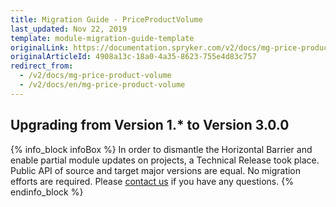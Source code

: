 ```yaml
---
title: Migration Guide - PriceProductVolume
last_updated: Nov 22, 2019
template: module-migration-guide-template
originalLink: https://documentation.spryker.com/v2/docs/mg-price-product-volume
originalArticleId: 4908a13c-18a0-4a35-8623-755e4d83c757
redirect_from:
  - /v2/docs/mg-price-product-volume
  - /v2/docs/en/mg-price-product-volume
---
```


## Upgrading from Version 1.* to Version 3.0.0

{% info_block infoBox %}
In order to dismantle the Horizontal Barrier and enable partial module updates on projects, a Technical Release took place. Public API of source and target major versions are equal. No migration efforts are required. Please [contact us](https://spryker.com/en/support/) if you have any questions.
{% endinfo_block %}
